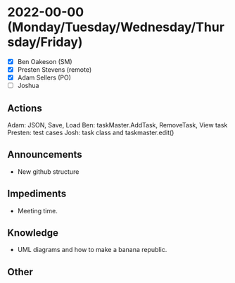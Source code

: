 # 2022-00-00 (Monday/Tuesday/Wednesday/Thursday/Friday)

- [X] Ben Oakeson (SM)
- [X] Presten Stevens (remote)
- [X] Adam Sellers (PO)
- [ ] Joshua

## Actions

Adam: JSON, Save, Load
Ben: taskMaster.AddTask, RemoveTask, View task
Presten: test cases
Josh: task class and taskmaster.edit()

## Announcements

- New github structure

## Impediments

- Meeting time.

## Knowledge

- UML diagrams and how to make a banana republic.

## Other

